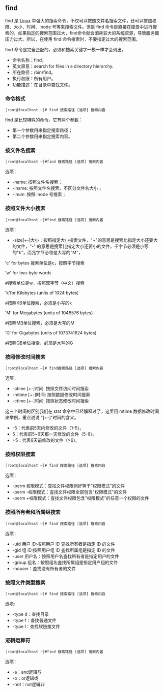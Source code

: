##  find

find 是 [Linux](http://c.biancheng.net/linux_tutorial/) 中强大的搜索命令，不仅可以按照文件名搜索文件，还可以按照权限、大小、时间、inode 号等来搜索文件。但是 find 命令是直接在硬盘中进行搜索的，如果指定的搜索范围过大，find命令就会消耗较大的系统资源，导致服务器压力过大。所以，在使用 find 命令搜索时，不要指定过大的搜索范围。

find 命令是完全匹配的，必须和搜索关键字一模一样才会列出。

- 命令名称：find。
-  英文原意：search for files in a directory hierarchy.
-  所在路径：/bin/find。
-  执行权限：所有用户。
-  功能描述：在目录中查找文件。

###  命令格式

```
[root@localhost ~]# find 搜索路径 [选项] 搜索内容
```

find 是比较特殊的命令，它有两个参数： 

-  第一个参数用来指定搜索路径；
-  第二个参数用来指定搜索内容。

###  按文件名搜索

```
[root@localhost ~]#find 搜索路径 [选项] 搜索内容
```

选项： 

-  -name: 按照文件名搜索；
-  -iname: 按照文件名搜索，不区分文件名大小；
-  -inum: 按照 inode 号搜索；

###  按照文件大小搜索

```
[root@localhost ~]#find 搜索路径 [选项] 搜索内容
```

选项： 

-  -size[+-]大小：按照指定大小搜索文件，"+"的意思是搜索比指定大小还要大的文件，"-" 的意思是搜索比指定大小还要小的文件，千字节必须是小写的"k"，而兆字节必领是大写的"M"，

  'c' for bytes  搜索单位是c，按照字节搜索

  'w' for two-byte words

  #搜索单位是w，按照双字节（中文）搜索

  'k'for Kilobytes (units of 1024 bytes)

  #按照KB单位搜索，必须是小写的k

  'M' for Megabytes (units of 1048576 bytes)

  #按照MB单位搜索，必须是大写的M

  'G' for Gigabytes (units of 1073741824 bytes)

  #按照GB单位搜索，必须是大写的G

###  按照修改时间搜索

```
[root@localhost ~]# find搜索路径 [选项] 搜索内容
```

选项：

-  -atime [+-]时间: 按照文件访问时间搜索
-  -mtime [+-]时间: 按照数据修改时间搜索
-  -ctime [+-]时间: 按照状态修改时间搜索

 这三个时间的区别我们在 stat 命令中已经解释过了，这里用 mtime 数据修改时间来举例，重点说说 "[+-]"时间的含义。 

-  -5：代表前5天内修改的文件（1-5）。
-  5：代表前5~6天那一天修改的文件（5-6）。
-  +5：代表6天前修改的文件（>6）。

###  按照权限搜索

```
[root@localhost ~]# find 搜索路径 [选项] 搜索内容
```

选项：

-  -perm 权限模式：査找文件权限刚好等于"权限模式"的文件
-  -perm -权限模式：査找文件权限全部包含"权限模式"的文件
-  -perm +权限模式：査找文件权限包含"权限模式"的任意一个权限的文件

 ###  按照所有者和所属组搜索

```
[root@localhost ~]# find 搜索路径 [选项] 搜索内容
```

选项：

-  -uid 用户 ID:按照用户 ID 査找所有者是指定 ID 的文件
-  -gid 组 ID:按照用户组 ID 査找所属组是指定 ID 的文件
-  -user 用户名：按照用户名査找所有者是指定用户的文件
-  -group 组名：按照组名査找所属组是指定用户组的文件
-  -nouser：査找没有所有者的文件

 ###  按照文件类型搜索

```
[root@localhost ~]# find 搜索路径 [选项] 搜索内容
```

选项:

-  -type d：查找目录
-  -type f：查找普通文件
-  -type l：查找软链接文件

###  逻辑运算符

```
[root@localhost ~]#find 搜索路径 [选项] 搜索内容
```

选项： 

-  -a：and逻辑与
-  -o：or逻辑或
-  -not：not逻辑非